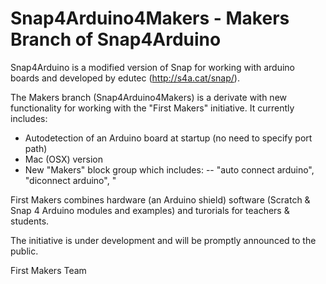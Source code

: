 Snap4Arduino4Makers - Makers Branch of Snap4Arduino
===================================================

Snap4Arduino is a modified version of Snap for working with arduino boards and developed by edutec (http://s4a.cat/snap/).

The Makers branch (Snap4Arduino4Makers) is a derivate with new functionality for working with the "First Makers" initiative. It currently includes:

- Autodetection of an Arduino board at startup (no need to specify port path)
- Mac (OSX) version
- New "Makers" block group which includes: 
-- "auto connect arduino", "diconnect arduino", "

First Makers combines hardware (an Arduino shield) software (Scratch & Snap 4 Arduino modules and examples) and turorials for teachers & students.

The initiative is under development and will be promptly announced to the public.


First Makers Team
